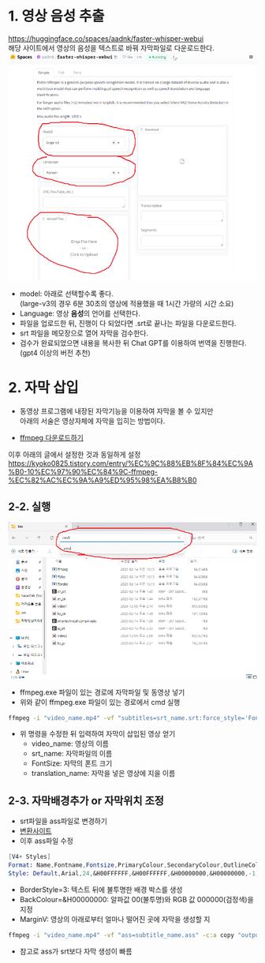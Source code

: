 # 1. 영상 음성 추출
https://huggingface.co/spaces/aadnk/faster-whisper-webui  
해당 사이트에서 영상의 음성을 텍스트로 바꿔 자막파일로 다운로드한다.
![whisper](whisper.png)
- model: 아래로 선택할수록 좋다.  
(large-v3의 경우 6분 30초의 영상에 적용했을 때 1시간 가량의 시간 소요)
- Language: 영상 **음성**의 언어를 선택한다.
- 파일을 업로드한 뒤, 진행이 다 되었다면 .srt로 끝나는 파일을 다운로드한다.
- srt 파일을 메모장으로 열어 자막을 검수한다.
- 검수가 완료되었으면 내용을 복사한 뒤 Chat GPT를 이용하여 번역을 진행한다.  
(gpt4 이상의 버전 추천)

# 2. 자막 삽입
- 동영상 프로그램에 내장된 자막기능을 이용하여 자막을 볼 수 있지만  
아래의 서술은 영상자체에 자막을 입히는 방법이다.

- [ffmpeg 다운로드하기](https://github.com/BtbN/FFmpeg-Builds/releases/download/latest/ffmpeg-master-latest-win64-gpl-shared.zip)

이후 아래의 글에서 설정한 것과 동일하게 설정  
https://kyoko0825.tistory.com/entry/%EC%9C%88%EB%8F%84%EC%9A%B0-10%EC%97%90%EC%84%9C-ffmpeg-%EC%82%AC%EC%9A%A9%ED%95%98%EA%B8%B0

## 2-2. 실행
![cmd](img_cmd.png)
- ffmpeg.exe 파일이 있는 경로에 자막파일 및 동영상 넣기
- 위와 같이 ffmpeg.exe 파일이 있는 경로에서 cmd 실행
```bash
ffmpeg -i "video_name.mp4" -vf "subtitles=srt_name.srt:force_style='FontSize=24'" -c:a copy "translation_name.mp4"
```
- 위 명령을 수정한 뒤 입력하여 자막이 삽입된 영상 얻기
  - video_name: 영상의 이름
  - srt_name: 자막파일의 이름
  - FontSize: 자막의 폰트 크기
  - translation_name: 자막을 넣은 영상에 지을 이름

## 2-3. 자막배경추가 or 자막위치 조정
- srt파일을 ass파일로 변경하기
- [변환사이트](https://ebby.co/subtitle-tools/converter/srt-to-ass)
- 이후 ass파일 수정
```mathematica
[V4+ Styles]
Format: Name,Fontname,Fontsize,PrimaryColour,SecondaryColour,OutlineColour,BackColour,Bold,Italic,Underline,StrikeOut,ScaleX,ScaleY,Spacing,Angle,BorderStyle,Outline,Shadow,Alignment,MarginL,MarginR,MarginV,Encoding
Style: Default,Arial,24,&H00FFFFFF,&H00FFFFFF,&H00000000,&H00000000,-1,0,0,0,100,100,0,0,3,2,0,2,10,10,21,1
```
- BorderStyle=3: 텍스트 뒤에 불투명한 배경 박스를 생성
- BackColour=&H00000000: 알파값 00(불투명)와 RGB 값 000000(검정색)을 지정
- MarginV: 영상의 아래로부터 얼마나 떨어진 곳에 자막을 생성할 지

```bash
ffmpeg -i "video_name.mp4" -vf "ass=subtitle_name.ass" -c:a copy "output_video.mp4"
```
- 참고로 ass가 srt보다 자막 생성이 빠름
